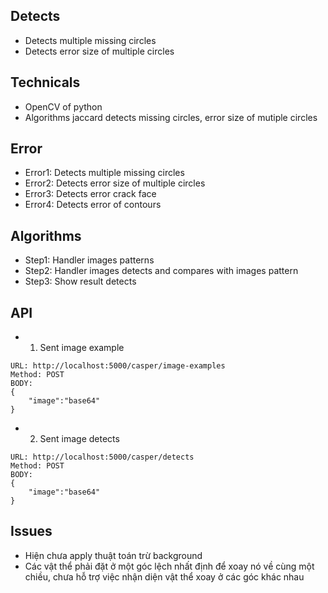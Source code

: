 ## Detects

-   Detects multiple missing circles
-   Detects error size of multiple circles

## Technicals

-   OpenCV of python
-   Algorithms jaccard detects missing circles, error size of mutiple circles

## Error

-   Error1: Detects multiple missing circles
-   Error2: Detects error size of multiple circles
-   Error3: Detects error crack face
-   Error4: Detects error of contours

## Algorithms

-   Step1: Handler images patterns
-   Step2: Handler images detects and compares with images pattern
-   Step3: Show result detects

## API

-   1. Sent image example

```
URL: http://localhost:5000/casper/image-examples
Method: POST
BODY:
{
    "image":"base64"
}
```

-   2. Sent image detects

```
URL: http://localhost:5000/casper/detects
Method: POST
BODY:
{
    "image":"base64"
}
```

## Issues

-   Hiện chưa apply thuật toán trừ background
-   Các vật thể phải đặt ở một góc lệch nhất định để xoay nó về cùng một chiều, chưa hỗ trợ việc nhận diện vật thể xoay ở các góc khác nhau

